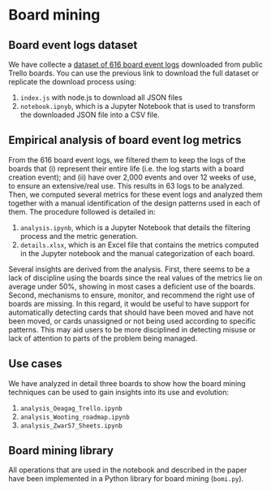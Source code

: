 # Board mining

## Board event logs dataset

We have collecte a [dataset of 616 board event logs](https://drive.google.com/file/d/1D5rybwE4dx1vMQyrOHki1GuQXZdrHbvw/view?usp=sharing) downloaded from public Trello boards. You can use the previous link to download the full dataset or replicate the download process using:
1. ```index.js``` with node.js to download all JSON files
2. ```notebook.ipnyb```, which is a Jupyter Notebook that is used to transform the downloaded JSON file into a CSV file.

## Empirical analysis of board event log metrics

From the 616 board event logs, we filtered them to keep the logs of the boards that (i) represent their entire life (i.e. the log starts with a board creation event); and (ii) have over 2,000 events and over 12 weeks of use, to ensure an extensive/real use. This results in 63 logs to be analyzed. Then, we computed several metrics for these event logs and analyzed them together with a manual identification of the design patterns used in each of them. The procedure followed is detailed in:
1. ```analysis.ipynb```, which is a Jupyter Notebook that details the filtering process and the metric generation.
2. ```details.xlsx```, which is an Excel file that contains the metrics computed in the Jupyter notebook and the manual categorization of each board.

Several insights are derived from the analysis. First, there seems to be a lack of discipline using the boards since the real values of the metrics lie on average under 50%, showing in most cases a deficient use of the boards. Second, mechanisms to ensure, monitor, and recommend the right use of boards are missing. In this regard, it would be useful to have support for automatically detecting cards that should have been moved and have not been moved, or cards unassigned or not being used according to specific patterns. This may aid users to be more disciplined in detecting misuse or lack of attention to parts of the problem being managed. 


## Use cases 

We have analyzed in detail three boards to show how the board mining techniques can be used to gain insights into its use and evolution:
1. ```analysis_Oeagag_Trello.ipynb```
2. ```analysis_Wooting_roadmap.ipynb```
3. ```analysis_Zwar57_Sheets.ipynb```

## Board mining library

All operations that are used in the notebook and described in the paper have been implemented in a Python library for board mining (```bomi.py```).

